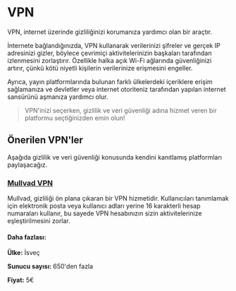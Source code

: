 # VPN

VPN, internet üzerinde gizliliğinizi korumanıza yardımcı olan bir araçtır.

İnternete bağlandığınızda, VPN kullanarak verilerinizi şifreler ve gerçek IP adresinizi gizler, böylece çevrimiçi aktivitelerinizin başkaları tarafından izlenmesini zorlaştırır. Özellikle halka açık Wi-Fi ağlarında güvenliğinizi artırır, çünkü kötü niyetli kişilerin verilerinize erişmesini engeller. 

Ayrıca, yayın platformlarında bulunan farklı ülkelerdeki içeriklere erişim sağlamanıza ve devletler veya internet otoriteniz tarafından yapılan internet sansürünü aşmanıza yardımcı olur.

> VPN'inizi seçerken, gizlilik ve veri güvenliği adına hizmet veren bir platformu seçtiğinizden emin olun!

## Önerilen VPN'ler

Aşağıda gizlilik ve veri güvenliği konusunda kendini kanıtlamış platformları paylaşacağız.

### [Mullvad VPN](https://mullvad.net)
Mullvad, gizliliği ön plana çıkaran bir VPN hizmetidir. Kullanıcıları tanımlamak için elektronik posta veya kullanıcı adları yerine 16 karakterli hesap numaraları kullanır, bu sayede VPN hesabınızın sizin aktivitelerinize eşleştirilmesini zorlar.
#### Daha fazlası:

**Ülke:** İsveç

**Sunucu sayısı:** 650'den fazla

**Fiyat:** 5€
